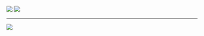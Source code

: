 ![](https://github-readme-streak-stats.herokuapp.com/?user=eerfinn&theme=dark&hide_border=true)
![](https://github-readme-stats.vercel.app/api/top-langs/?username=eerfinn&theme=dark&hide_border=true&include_all_commits=true&count_private=true&layout=compact)

---
[![](https://visitcount.itsvg.in/api?id=eerfinn&icon=0&color=0)](https://visitcount.itsvg.in)

<!-- Proudly created with GPRM ( https://gprm.itsvg.in ) -->
